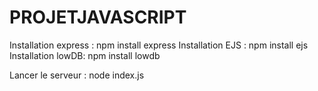 # PROJETJAVASCRIPT


Installation express :
npm install express
Installation EJS :
npm install ejs
Installation lowDB:
npm install lowdb

Lancer le serveur :
node index.js
